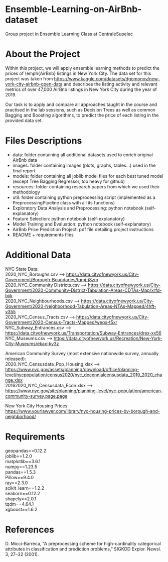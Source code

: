 # Ensemble-Learning-on-AirBnb-dataset
Group project in Ensemble Learning Class at CentraleSupelec

# About the Project
Within this project, we will apply ensemble learning methods to predict the prices of \emph{AirBnb} listings in New York City. The data set for this project was taken from https://www.kaggle.com/datasets/dgomonov/new-york-city-airbnb-open-data and describes the listing activity and relevant metrics of over 47,000 AirBnb listings in New York City during the year of 2019.

Our task is to apply and compare all approaches taught in the course and practised in the lab sessions, such as Decision Trees as well as common Bagging and Boosting algorithms, to predict the price of each listing in the provided data set.

# Files Descriptions
- data: folder containing all additional datasets used to enrich original AirBnb data
- images: folder containing images (plots, graphs, tables...) used in the final report
- models: folder containing all joblib model files for each best tuned model (except Tree Bagging Regressor, too heavy for github)
- resources: folder containing research papers from which we used their methodology
- util: folder containing python preprocessing script (implemented as a PreprocessingPipeline class with all its functions)
- Exploratory Data Analysis and Preprocessing: python notebook (self-explanatory)
- Feature Selection: python notebook (self-explanatory)
- Model Training and Evaluation: python notebook (self-explanatory)
- AirBnb Price Prediction Project: pdf file detailing project instructions
- README + requirements files

# Additional Data
NYC State Data: <br />
2020_NYC_Boroughs.csv --> https://data.cityofnewyork.us/City-Government/Borough-Boundaries/tqmj-j8zm  <br />
2020_NYC_Community Districts.csv --> https://data.cityofnewyork.us/City-Government/2020-Community-District-Tabulation-Areas-CDTAs-Map/xrfd-bjik  <br />
2020_NYC_Neighbourhoods.csv --> https://data.cityofnewyork.us/City-Government/2020-Neighborhood-Tabulation-Areas-NTAs-Mapped/4hft-v355  <br />
2020_NYC_Census_Tracts.csv --> https://data.cityofnewyork.us/City-Government/2020-Census-Tracts-Mapped/weqx-t5xr  <br />
NYC_Subway_Entrances.csv --> https://data.cityofnewyork.us/Transportation/Subway-Entrances/drex-xx56  <br />
NYC_Museums.csv --> https://data.cityofnewyork.us/Recreation/New-York-City-Museums/ekax-ky3z  <br />

American Community Survey (most extensive nationwide survey, annually released):  <br />
2020_NYC_Censusdata_Pop_Housing.xlsx --> https://www.nyc.gov/assets/planning/download/office/planning-level/nycpopulation/census2020/nyc_decennialcensusdata_2010_2020_change.xlsx  <br />
20162020_NYC_Censusdata_Econ.xlsx --> https://www.nyc.gov/site/planning/planning-level/nyc-population/american-community-survey.page.page  <br />

New York City Housing Prices: <br />
https://www.yourlawyer.com/library/nyc-housing-prices-by-borough-and-neighborhood/

# Requirements
geopandas==0.12.2  <br />
joblib==1.2.0  <br />
matplotlib==3.6.1  <br />
numpy==1.23.5  <br />
pandas==1.5.3  <br />
Pillow==9.4.0  <br />
ray==2.3.0 <br />
scikit_learn==1.2.2 <br />
seaborn==0.12.2 <br />
shapely==2.0.1 <br />
tqdm==4.64.1 <br />
xgboost==1.6.2 <br />

# References
D. Micci-Barreca, “A preprocessing scheme for high-cardinality categorical attributes in classification and prediction problems,” SIGKDD Explor. Newsl. 3, 27–32 (2001).
